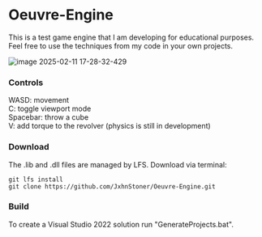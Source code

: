 # Oeuvre-Engine

This is a test game engine that I am developing for educational purposes. Feel free to use the techniques from my code in your own projects.

![image 2025-02-11 17-28-32-429](https://github.com/user-attachments/assets/1b159c25-60c4-4503-ae41-d6e9a416b278)


### Controls
WASD: movement<br>
C: toggle viewport mode<br>
Spacebar: throw a cube<br>
V: add torque to the revolver (physics is still in development)<br>

### Download

The .lib and .dll files are managed by LFS. Download via terminal:

```
git lfs install
git clone https://github.com/JxhnStoner/Oeuvre-Engine.git
```

### Build

To create a Visual Studio 2022 solution run "GenerateProjects.bat".
